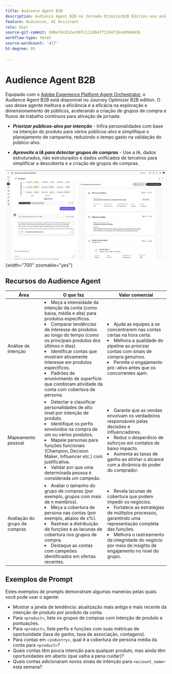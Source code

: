 ```yaml
---
title: Audience Agent B2B
description: Audience Agent B2B no Jornada OtimizerB2B Edition usa análise de intenção e mapeamento de persona para criar grupos de compra e acelerar workflows de marketing B2B.
feature: Audiences, AI Assistant
role: User
source-git-commit: 890e7dc012ac08fc112d647f1294f26ce096041b
workflow-type: tm+mt
source-wordcount: '417'
ht-degree: 0%

---
```


# Audience Agent B2B

Equipado com o [Adobe Experience Platform Agent Orchestrator](https://experienceleague.adobe.com/pt-br/docs/experience-cloud-ai/experience-cloud-ai/agents/agent-orchestrator), o Audience Agent B2B está disponível no Journey Optimizer B2B edition. O uso desse agente melhora a eficiência e a eficácia na exploração e dimensionamento de públicos, acelerando a criação de grupos de compra e fluxos de trabalho contínuos para ativação de jornada:

* **_Priorizar públicos-alvo por intenção_** - Infira personalidades com base na intenção do produto para vários públicos-alvo e simplifique o planejamento de campanha, reduzindo o tempo gasto na validação do público-alvo.

* **_Aproveite a IA para detectar grupos de compras_** - Use a IA, dados estruturados, não estruturados e dados unificados de terceiros para simplificar a descoberta e a criação de grupos de compras.

![Audience Agent B2B no modo de página inteira](./assets/audience-agent-full.png){width="700" zoomable="yes"}

## Recursos do Audience Agent

| Área | O que faz | Valor comercial |
| ---- | ------------ | -------------- |
| Análise de intenção | <li> Meça a intensidade da intenção da conta (como baixa, média e alta) para produtos específicos. <li>Comparar tendências de interesse de produtos ao longo do tempo (como os principais produtos dos últimos _n_ dias). <li>Identificar contas que mostram ativamente interesse em produtos específicos. <li>Padrões de envolvimento de superfície que combinam atividade da conta com cobertura de persona. | <li>Ajuda as equipes a se concentrarem nas contas certas na hora certa. <li>Melhora a qualidade do pipeline ao priorizar contas com sinais de compra genuínos. <li>Permite o engajamento pró-ativo antes que os concorrentes ajam. |
| Mapeamento pessoal | <li>Detectar e classificar personalidades de alto nível por intenção de produto. <li>Identifique os perfis envolvidos na compra de um ou vários produtos. <li>Mapeie personas para funções funcionais (Champion, Decision Maker, Influencer etc.) com justificativa. <li>Validar por que uma determinada pessoa é considerada um campeão. | <li>Garante que as vendas envolvam os verdadeiros responsáveis pelas decisões e influenciadores. <li>Reduz o desperdício de esforços em contatos de baixo impacto. <li>Aumenta as taxas de ganho ao alinhar o alcance com a dinâmica do poder do comprador. |
| Avaliação do grupo de compras | <li>Avaliar o tamanho do grupo de compras (por exemplo, grupos com mais de n membros). <li>Meça a cobertura de persona nas contas (por exemplo, abaixo de x%). <li>Rastrear a distribuição de funções e as lacunas de cobertura nos grupos de compra. <li>Destaque as contas com campeões identificados em ofertas recentes. | <li>Revela lacunas de cobertura que podem impedir os negócios. <li>Fortalece as estratégias de múltiplos processos, garantindo uma representação completa das funções. <li>Melhora o rastreamento da integridade do negócio por meio de insights de engajamento no nível do grupo. |

## Exemplos de Prompt

Estes exemplos de prompts demonstram algumas maneiras pelas quais você pode usar o agente:

* Mostrar a janela de tendência: atualização mais antiga e mais recente da intenção de produto por produto da conta.
* Para `<product>`, liste os grupos de compras com intenção de produto e pontuações.
* Para `<product>`, liste perfis e funções com suas métricas de oportunidade (taxa de ganho, taxa de associação, contagens).
* Para contas em `<industry>`, qual é a cobertura de persona média da conta para `<product>`?
* Quais contas têm pouca intenção para qualquer produto, mas ainda têm oportunidades em aberto (que valha a pena cuidar)?
* Quais contas adicionaram novos sinais de intenção para `<account_name>` esta semana?
